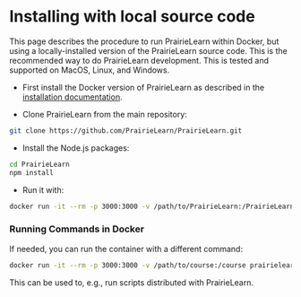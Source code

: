 
# Installing with local source code

This page describes the procedure to run PrairieLearn within Docker, but using a locally-installed version of the PrairieLearn source code. This is the recommended way to do PrairieLearn development. This is tested and supported on MacOS, Linux, and Windows.

* First install the Docker version of PrairieLearn as described in the [installation documentation](installing.md).

* Clone PrairieLearn from the main repository:

```sh
git clone https://github.com/PrairieLearn/PrairieLearn.git
```

* Install the Node.js packages:

```sh
cd PrairieLearn
npm install
```

* Run it with:

```sh
docker run -it --rm -p 3000:3000 -v /path/to/PrairieLearn:/PrairieLearn prairielearn/prairielearn
```

### Running Commands in Docker

If needed, you can run the container with a different command:

```sh
docker run -it --rm -p 3000:3000 -v /path/to/course:/course prairielearn/prairielearn COMMAND
```

This can be used to, e.g., run scripts distributed with PrairieLearn.

